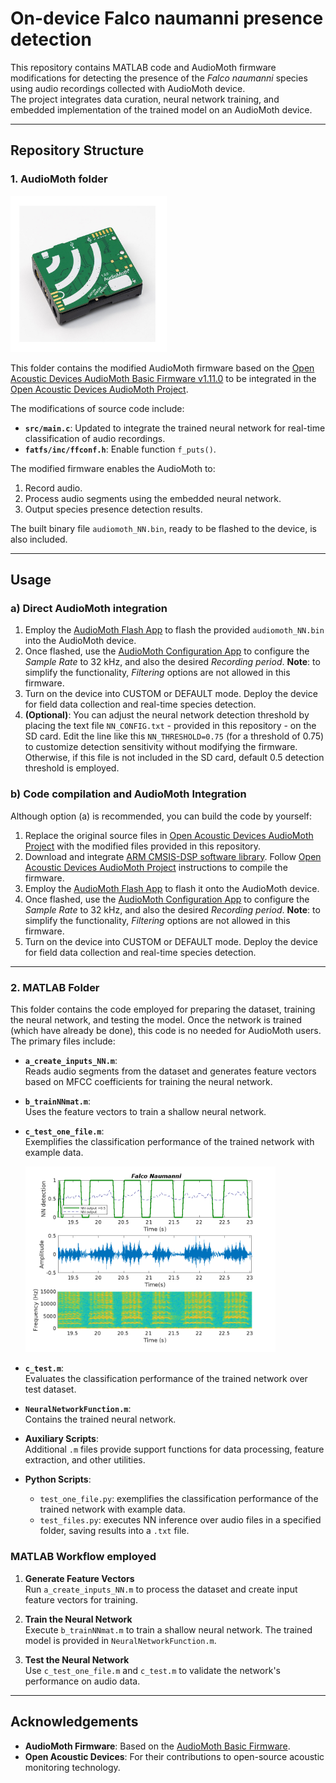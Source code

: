 # On-device Falco naumanni presence detection

This repository contains MATLAB code and AudioMoth firmware modifications for detecting the presence of the _Falco naumanni_ species using audio recordings collected with AudioMoth device. </br>
The project integrates data curation, neural network training, and embedded implementation of the trained model on an AudioMoth device.

---

## Repository Structure

### 1. AudioMoth folder

<img src="doc/audiomoth.jpg" alt="audiomoth image" width="250"/>

This folder contains the modified AudioMoth firmware based on the [Open Acoustic Devices AudioMoth Basic Firmware v1.11.0](https://github.com/OpenAcousticDevices/AudioMoth-Firmware-Basic/tree/1.11.0) to be integrated in the [Open Acoustic Devices AudioMoth Project](https://github.com/OpenAcousticDevices/AudioMoth-Project).

The modifications of source code include:
- **`src/main.c`**: Updated to integrate the trained neural network for real-time classification of audio recordings.
- **`fatfs/inc/ffconf.h`**: Enable function `f_puts()`.
  
The modified firmware enables the AudioMoth to:
1. Record audio.
2. Process audio segments using the embedded neural network.
3. Output species presence detection results.

The built binary file `audiomoth_NN.bin`, ready to be flashed to the device, is also included.

---

## Usage

### a) Direct AudioMoth integration
1. Employ the [AudioMoth Flash App](https://www.openacousticdevices.info/applications) to flash the provided `audiomoth_NN.bin` into the AudioMoth device.
2. Once flashed, use the [AudioMoth Configuration App](https://www.openacousticdevices.info/applications) to configure the *Sample Rate* to 32 kHz, and also the desired *Recording period*.
  **Note**: to simplify the functionality, *Filtering* options are not allowed in this firmware.
3. Turn on the device into CUSTOM or DEFAULT mode. Deploy the device for field data collection and real-time species detection.
4. **(Optional)**: You can adjust the neural network detection threshold by placing the text file `NN_CONFIG.txt` - provided in this repository - on the SD card. Edit the line like this `NN_THRESHOLD=0.75` (for a threshold of 0.75) to customize detection sensitivity without modifying the firmware. Otherwise, if this file is not included in the SD card, default 0.5 detection threshold is employed.

   
### b) Code compilation and AudioMoth Integration
Although option (a) is recommended,  you can build the code by yourself:
1. Replace the original source files in [Open Acoustic Devices AudioMoth Project](https://github.com/OpenAcousticDevices/AudioMoth-Project) with the modified files provided in this repository.
2. Download and integrate [ARM CMSIS-DSP software library](https://github.com/ARM-software/CMSIS-DSP/). Follow [Open Acoustic Devices AudioMoth Project](https://github.com/OpenAcousticDevices/AudioMoth-Project) instructions to compile the firmware.
3. Employ the [AudioMoth Flash App](https://www.openacousticdevices.info/applications) to flash it onto the AudioMoth device.
4. Once flashed, use the [AudioMoth Configuration App](https://www.openacousticdevices.info/applications) to configure the *Sample Rate* to 32 kHz, and also the desired *Recording period*.
  **Note**: to simplify the functionality, *Filtering* options are not allowed in this firmware.
5. Turn on the device into CUSTOM or DEFAULT mode. Deploy the device for field data collection and real-time species detection.

---

### 2. MATLAB Folder
This folder contains the code employed for preparing the dataset, training the neural network, and testing the model. Once the network is trained (which have already be done), this code is no needed for AudioMoth users. The primary files include:

- **`a_create_inputs_NN.m`**:  
  Reads audio segments from the dataset and generates feature vectors based on MFCC coefficients for training the neural network.

- **`b_trainNNmat.m`**:  
  Uses the feature vectors to train a shallow neural network.

- **`c_test_one_file.m`**:  
  Exemplifies the classification performance of the trained network with example data.
  
  <img src="doc/Test.png" alt="example test image" width="400"/>
  
- **`c_test.m`**:  
  Evaluates the classification performance of the trained network over test dataset.

- **`NeuralNetworkFunction.m`**:  
  Contains the trained neural network.

- **Auxiliary Scripts**:  
  Additional `.m` files provide support functions for data processing, feature extraction, and other utilities.

- **Python Scripts**:
   - `test_one_file.py`: exemplifies the classification performance of the trained network with example data. </br>
   - `test_files.py`: executes NN inference over audio files in a specified folder, saving results into a `.txt` file.
   
### MATLAB Workflow employed
1. **Generate Feature Vectors**  
   Run `a_create_inputs_NN.m` to process the dataset and create input feature vectors for training.

2. **Train the Neural Network**  
   Execute `b_trainNNmat.m` to train a shallow neural network. The trained model is provided in `NeuralNetworkFunction.m`.

3. **Test the Neural Network**  
   Use `c_test_one_file.m` and `c_test.m` to validate the network's performance on audio data.
---

## Acknowledgements
- **AudioMoth Firmware**: Based on the [AudioMoth Basic Firmware](https://github.com/OpenAcousticDevices/AudioMoth-Firmware-Basic).
- **Open Acoustic Devices**: For their contributions to open-source acoustic monitoring technology.


